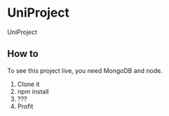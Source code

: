 # UniProject
UniProject

## How to
To see this project live, you need MongoDB and node.

1. Clone it
2. npm install
3. ???
4. Profit

